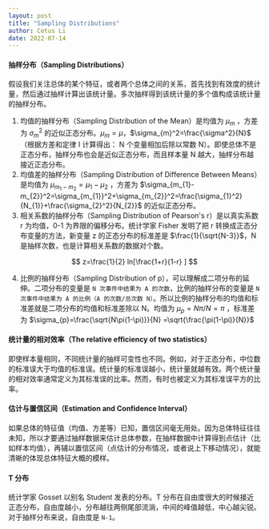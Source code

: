 ```yaml
---
layout: post
title: "Sampling Distributions"
author: Cetus Li
date: 2022-07-14
---
```


#### **抽样分布（Sampling Distributions）**
假设我们关注总体的某个特征，或者两个总体之间的关系，首先找到有效度的统计量，然后通过抽样计算出该统计量。多次抽样得到该统计量的多个值构成该统计量的抽样分布。
1. 均值的抽样分布（Sampling Distribution of the Mean）是均值为 $\mu_{m}$ ，方差为 $\sigma_{m}^2$ 的近似正态分布。$\mu_{m}=\mu$，$\sigma_{m}^2=\frac{\sigma^2}{N}$ （根据方差和定律 I 计算得出： N 个变量相加后除以常数 N）。即使总体不是正态分布，抽样分布也会是近似正态分布，而且样本量 N 越大，抽样分布越接近正态分布。
2. 均值差的抽样分布（Sampling Distribution of Difference Between Means）是均值为 $\mu_{m_{1}-m_{2}}=\mu_{1}-\mu_{2}$ ，方差为 $\sigma_{m_{1}-m_{2}}^2=\sigma_{m_{1}}^2+\sigma_{m_{2}}^2=\frac{\sigma_{1}^2}{N_{1}}+\frac{\sigma_{2}^2}{N_{2}}$ 的近似正态分布。
3. 相关系数的抽样分布（Sampling Distribution of Pearson's r）是以真实系数 r 为均值，0-1 为界限的偏移分布。统计学家 Fisher 发明了把 r 转换成正态分布变量的方法，新变量 z 的正态分布的标准差是 $\frac{1}{\sqrt{N-3}}$，N 是抽样次数，也是计算相关系数的数据对个数。

$$ z=\frac{1}{2} ln[\frac{1+r}{1-r} ] $$

 4. 比例的抽样分布（Sampling Distribution of p），可以理解成二项分布的延伸。二项分布的变量是 `N 次事件中结果为 A 的次数`，比例的抽样分布的变量是 `N 次事件中结果为 A 的比例（A 的次数/总次数 N）`。所以比例的抽样分布的均值和标准差就是二项分布的均值和标准差除以 N。均值为 $\mu_{p}=N\pi/N=\pi$ ，标准差为 $\sigma_{p}=\frac{\sqrt{N\pi(1-\pi)}}{N} =\sqrt{\frac{\pi(1-\pi)}{N}}$

#### **统计量的相对效率（The relative efficiency of two statistics）**
即使样本量相同，不同统计量的抽样可变性也不同。例如，对于正态分布，中位数的标准误大于均值的标准误。统计量的标准误越小，统计量就越有效。两个统计量的相对效率通常定义为其标准误的比率。然而，有时也被定义为其标准误平方的比率。

#### **估计与置信区间（Estimation and Confidence Interval）**
如果总体的特征值（均值、方差等）已知，置信区间毫无用处。因为总体特征往往未知，所以才要通过抽样数据来估计总体参数，在抽样数据中计算得到点估计（比如样本均值），再辅以置信区间（点估计的分布情况，或者说上下移动情况），就能清晰的体现总体特征大概的模样。

#### **T 分布**
统计学家 Gosset 以别名 Student 发表的分布。T 分布在自由度很大的时候接近正态分布，自由度越小，分布越往两侧尾部流淌，中间的峰值越低，中心越尖锐。对于抽样分布来说，自由度是 `N-1`。
